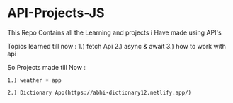 # API-Projects-JS
This Repo Contains all the Learning and projects i Have made using API's

Topics learned till now :
1.) fetch Api
2.) async & await 
3.) how to work with api 



So Projects made till Now :

    1.) weather ☀️ app
    
    2.) Dictionary App(https://abhi-dictionary12.netlify.app/)
